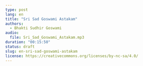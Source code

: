 ```yaml
---
type: post
lang: en
title: "Sri Sad Goswami Astakam"
authors:
  - Bhakti Sudhir Goswami
audio:
  file: Sri_Sad_Goswami_Astakam.mp3
duration: "00:15:50"
status: draft
slug: en-sri-sad-goswami-astakam
license: https://creativecommons.org/licenses/by-nc-sa/4.0/
---
```


